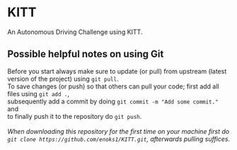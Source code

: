 # KITT
An Autonomous Driving Challenge using KITT.

## Possible helpful notes on using Git
Before you start always make sure to update (or pull) from upstream (latest version of the project) using `git pull`.<br>
To save changes (or push) so that others can pull your code; first add all files using `git add .`,<br> subsequently add a commit by doing `git commit -m "Add some commit."` and <br> to finally push it to the repository do `git push`.<br><br>
<i>When downloading this repository for the first time on your machine first do `git clone https://github.com/enoks1/KITT.git`, afterwards pulling suffices.</i>
